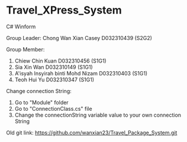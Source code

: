 # Travel_XPress_System
C# Winform

Group Leader: Chong Wan Xian Casey D032310439 (S2G2)

Group Member: 
1. Chiew Chin Kuan D032310456 (S1G1)
2. Sia Xin Wan D032310149 (S1G1)
3. A'isyah Insyirah binti Mohd Nizam D032310403 (S1G1)
4. Teoh Hui Yu D032310347 (S1G1)


Change connection String: 
1. Go to "Module" folder
2. Go to "ConnectionClass.cs" file
3. Change the connectionString variable value to your own connection String

Old git link: https://github.com/wanxian23/Travel_Package_System.git
